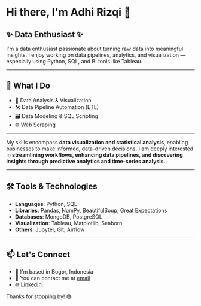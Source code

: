 # Hi there, I'm Adhi Rizqi 👋

##  ✨ Data Enthusiast ✨ 
I'm a data enthusiast passionate about turning raw data into meaningful insights. I enjoy working on data pipelines, analytics, and visualization — especially using Python, SQL, and BI tools like Tableau.

---

## 🧠 What I Do
- 🔎 Data Analysis & Visualization
- 🛠️ Data Pipeline Automation (ETL)
- 🗃️ Data Modeling & SQL Scripting
- 🌐 Web Scraping

---

My skills encompass **data visualization and statistical analysis**, enabling businesses to make informed, data-driven decisions. I am deeply interested in **streamlining workflows, enhancing data pipelines, and discovering insights through predictive analytics and time-series analysis**.

---

## 🛠️ Tools & Technologies
- **Languages**: Python, SQL
- **Libraries**: Pandas, NumPy, BeautifulSoup, Great Expectations
- **Databases**: MongoDB, PostgreSQL
- **Visualization**: Tableau, Matplotlib, Seaborn
- **Others**: Jupyter, Git, Airflow

---
## 📫 Let's Connect
- 📍 I'm based in Bogor, Indonesia
- 📩 You can contact me at [email](adhi.rizqi1@gmail.com)
- 🌐 [LinkedIn](https://www.linkedin.com/in/adhirizqi/)

Thanks for stopping by! 😄
